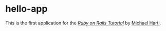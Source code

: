 # hello-app
This is the first application for the
[*Ruby on Rails Tutorial*](https://www.railstutorial.org/)
by [Michael Hartl](https://www.michaelhartl.com/).